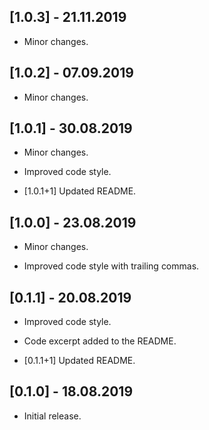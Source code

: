 ## [1.0.3] - 21.11.2019

* Minor changes.

## [1.0.2] - 07.09.2019

* Minor changes.

## [1.0.1] - 30.08.2019

* Minor changes.

* Improved code style.

* [1.0.1+1] Updated README.

## [1.0.0] - 23.08.2019

* Minor changes.

* Improved code style with trailing commas.

## [0.1.1] - 20.08.2019

* Improved code style.

* Code excerpt added to the README.

* [0.1.1+1] Updated README.

## [0.1.0] - 18.08.2019

* Initial release.
